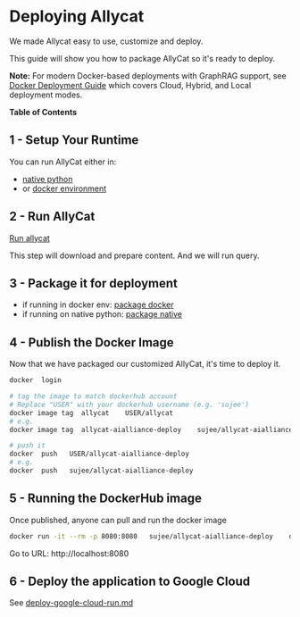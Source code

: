 # Deploying Allycat

We made Allycat easy to use, customize and deploy.

This guide will show you how to package AllyCat so it's ready to deploy.

**Note:** For modern Docker-based deployments with GraphRAG support, see [Docker Deployment Guide](docker-deployment-guide.md) which covers Cloud, Hybrid, and Local deployment modes.

**Table of Contents**



## 1 -  Setup Your Runtime

You can run AllyCat either in:

- [native python](running-natively.md)
- or [docker environment](running-in-docker.md)

## 2 - Run AllyCat

[Run allycat](running-allycat.md)

This step will download and prepare content.  And we will run query.


## 3 - Package it for deployment

- if running in docker env: [package docker](package-docker.md)
- if running on native python: [package native](package-native.md)


## 4 - Publish the Docker Image

Now that we have packaged our customized AllyCat, it's time to deploy it.

```bash
docker  login 

# tag the image to match dockerhub account
# Replace "USER" with your dockerhub username (e.g. 'sujee')
docker image tag  allycat    USER/allycat
# e.g.
docker image tag  allycat-aialliance-deploy    sujee/allycat-aialliance-deploy

# push it
docker  push   USER/allycat-aialliance-deploy
# e.g.
docker  push   sujee/allycat-aialliance-deploy
```

## 5 -   Running the DockerHub image

Once published, anyone can pull and run the docker image

```bash
docker run -it --rm -p 8080:8080   sujee/allycat-aialliance-deploy    deploy
```

Go to URL:  http://localhost:8080

## 6 - Deploy the application to Google Cloud

See [deploy-google-cloud-run.md](deploy-google-cloud-run.md)